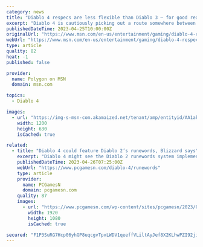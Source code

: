 ```yaml
---
category: news
title: "Diablo 4 respecs are less flexible than Diablo 3 — for good reason, Blizzard says"
excerpt: "Diablo 4 is cautiously picking out a route somewhere between these two, as lead class designer Adam Jackson described in a roundtable call with press, which Polygon attended, last week. Early in the ..."
publishedDateTime: 2023-04-25T10:00:00Z
originalUrl: "https://www.msn.com/en-us/entertainment/gaming/diablo-4-respecs-are-less-flexible-than-diablo-3-for-good-reason-blizzard-says/ar-AA1akndt"
webUrl: "https://www.msn.com/en-us/entertainment/gaming/diablo-4-respecs-are-less-flexible-than-diablo-3-for-good-reason-blizzard-says/ar-AA1akndt"
type: article
quality: 82
heat: -1
published: false

provider:
  name: Polygon on MSN
  domain: msn.com

topics:
  - Diablo 4

images:
  - url: "https://img-s-msn-com.akamaized.net/tenant/amp/entityid/AA1akkEa.img?h=630&w=1200&m=6&q=60&o=t&l=f&f=jpg"
    width: 1200
    height: 630
    isCached: true

related:
  - title: "Diablo 4 could feature Diablo 2’s runewords, Blizzard says"
    excerpt: "Diablo 4 might see the Diablo 2 runewords system implemented in future, Blizzard hints, adding yet another upgrade system to the action RPG game."
    publishedDateTime: 2023-04-26T07:25:00Z
    webUrl: "https://www.pcgamesn.com/diablo-4/runewords"
    type: article
    provider:
      name: PCGamesN
      domain: pcgamesn.com
    quality: 87
    images:
      - url: "https://www.pcgamesn.com/wp-content/sites/pcgamesn/2023/04/diablo-4-runewords.jpg"
        width: 1920
        height: 1080
        isCached: true

secured: "F1P3SuRG7Hcp06yhGP8uqcgvTpxLWDV1qeeffVLiltAyJef8X2KLhwPZI92jiWuaKZov6bb8CO4RW9HHnFajkg6zZEXxq6zizgMWoDdU7aq8RgxSg11qAY7FlZadmX3kjmsErZTyWga2JBIGDwsVgMFvNwL6pRmXuwe5hhUrSyoxpVRpp/EA8cSsxEKUykYd0IYNKWdQNGYKc1WM6C/5ylVAFYqwCl2JDr5WGNT6vQBeA9EY/tcdVP90ADjuCi7eHSuY7XTbvIOtd7fnNFmv3vf0EFBWV9TibCt+z/c5jz6HQj4c5I+BndTW/+UsHbQwBF+uPHGNN6HADAMgJu+JDHXCESriISpweClunFl/KnE=;YI2wh5tC/ye2TPlEUhECuQ=="
---
```


